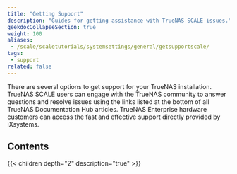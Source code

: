 ```yaml
---
title: "Getting Support"
description: "Guides for getting assistance with TrueNAS SCALE issues."
geekdocCollapseSection: true
weight: 100
aliases:
 - /scale/scaletutorials/systemsettings/general/getsupportscale/
tags:
 - support
related: false
---
```


There are several options to get support for your TrueNAS installation. 
TrueNAS SCALE users can engage with the TrueNAS community to answer questions and resolve issues using the links listed at the bottom of all TrueNAS Documentation Hub articles. 
TrueNAS Enterprise hardware customers can access the fast and effective support directly provided by iXsystems.

## Contents

{{< children depth="2" description="true" >}}